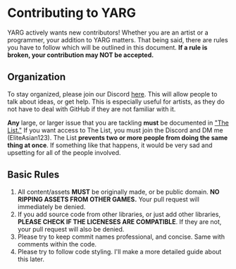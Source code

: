 # Contributing to YARG
YARG actively wants new contributors! Whether you are an artist or a programmer, your addition to YARG matters. 
That being said, there are rules you have to follow which will be outlined in this document.
**If a rule is broken, your contribution may NOT be accepted.**

## Organization
To stay organized, please join our Discord [here](https://discord.gg/sqpu4R552r). This will allow people to talk about ideas, or get help. 
This is especially useful for artists, as they do not have to deal with GitHub if they are not familiar with it.

**Any** large, or larger issue that you are tackling **must** be documented in ["The List."](https://docs.google.com/spreadsheets/d/1XMSkLs-BX2Il0D41sgrrOOo1J9Lje_Anj-4XJt0AZOo/edit#gid=0)
If you want access to The List, you must join the Discord and DM me (EliteAsian123). The List **prevents two or more people from doing the same thing at once**. If something like that happens, it would be very sad and upsetting for all of the people involved.

## Basic Rules

1. All content/assets **MUST** be originally made, or be public domain. **NO RIPPING ASSETS FROM OTHER GAMES.** Your pull request will immediately be denied.
2. If you add source code from other libraries, or just add other libraries, **PLEASE CHECK IF THE LICENESES ARE COMPATIBLE**. If they are not, your pull request will also be denied.
3. Please try to keep commit names professional, and concise. Same with comments within the code.
4. Please try to follow code styling. I'll make a more detailed guide about this later.